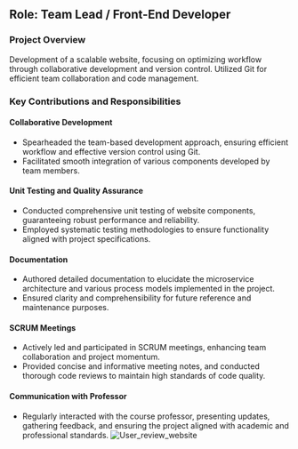 ## Role: Team Lead / Front-End Developer

### Project Overview
Development of a scalable website, focusing on optimizing workflow through collaborative development and version control. Utilized Git for efficient team collaboration and code management.

### Key Contributions and Responsibilities

#### Collaborative Development
- Spearheaded the team-based development approach, ensuring efficient workflow and effective version control using Git.
- Facilitated smooth integration of various components developed by team members.

#### Unit Testing and Quality Assurance
- Conducted comprehensive unit testing of website components, guaranteeing robust performance and reliability.
- Employed systematic testing methodologies to ensure functionality aligned with project specifications.

#### Documentation
- Authored detailed documentation to elucidate the microservice architecture and various process models implemented in the project.
- Ensured clarity and comprehensibility for future reference and maintenance purposes.

#### SCRUM Meetings
- Actively led and participated in SCRUM meetings, enhancing team collaboration and project momentum.
- Provided concise and informative meeting notes, and conducted thorough code reviews to maintain high standards of code quality.

#### Communication with Professor
- Regularly interacted with the course professor, presenting updates, gathering feedback, and ensuring the project aligned with academic and professional standards.
![User_review_website](https://github.com/Irfanul383/User-Review-Website/assets/93349084/443bf2d5-f844-47c5-bc55-42f960226a03)
